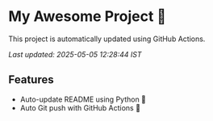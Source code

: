 # My Awesome Project 🚀

This project is automatically updated using GitHub Actions.

_Last updated: 2025-05-05 12:28:44 IST_

## Features
- Auto-update README using Python 🐍
- Auto Git push with GitHub Actions 🤖
